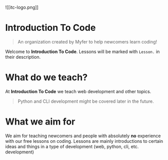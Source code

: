 ![[itc-logo.png]]
# Introduction To Code
> An organization created by Myfer to help newcomers learn coding!

Welcome to **Introduction To Code**.
Lessons will be marked with `Lesson.` in their description.

# What do we teach?

At **Introduction To Code** we teach web development and other topics.
> Python and CLI development might be covered later in the future.

# What we aim for

We aim for teaching newcomers and people with absolutely **no** experience with our free lessons on coding. Lessons are mainly introductions to certain ideas and things in a type of development (web, python, cli, etc. development)
